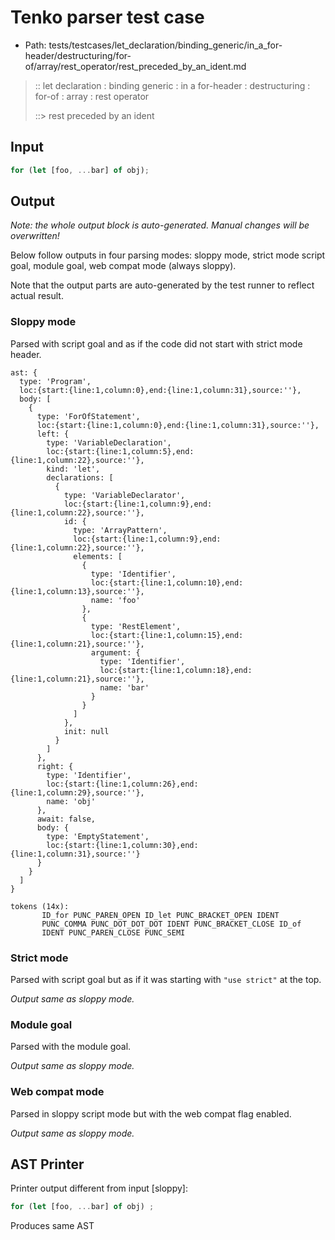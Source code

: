 # Tenko parser test case

- Path: tests/testcases/let_declaration/binding_generic/in_a_for-header/destructuring/for-of/array/rest_operator/rest_preceded_by_an_ident.md

> :: let declaration : binding generic : in a for-header : destructuring : for-of : array : rest operator
>
> ::> rest preceded by an ident

## Input

`````js
for (let [foo, ...bar] of obj);
`````

## Output

_Note: the whole output block is auto-generated. Manual changes will be overwritten!_

Below follow outputs in four parsing modes: sloppy mode, strict mode script goal, module goal, web compat mode (always sloppy).

Note that the output parts are auto-generated by the test runner to reflect actual result.

### Sloppy mode

Parsed with script goal and as if the code did not start with strict mode header.

`````
ast: {
  type: 'Program',
  loc:{start:{line:1,column:0},end:{line:1,column:31},source:''},
  body: [
    {
      type: 'ForOfStatement',
      loc:{start:{line:1,column:0},end:{line:1,column:31},source:''},
      left: {
        type: 'VariableDeclaration',
        loc:{start:{line:1,column:5},end:{line:1,column:22},source:''},
        kind: 'let',
        declarations: [
          {
            type: 'VariableDeclarator',
            loc:{start:{line:1,column:9},end:{line:1,column:22},source:''},
            id: {
              type: 'ArrayPattern',
              loc:{start:{line:1,column:9},end:{line:1,column:22},source:''},
              elements: [
                {
                  type: 'Identifier',
                  loc:{start:{line:1,column:10},end:{line:1,column:13},source:''},
                  name: 'foo'
                },
                {
                  type: 'RestElement',
                  loc:{start:{line:1,column:15},end:{line:1,column:21},source:''},
                  argument: {
                    type: 'Identifier',
                    loc:{start:{line:1,column:18},end:{line:1,column:21},source:''},
                    name: 'bar'
                  }
                }
              ]
            },
            init: null
          }
        ]
      },
      right: {
        type: 'Identifier',
        loc:{start:{line:1,column:26},end:{line:1,column:29},source:''},
        name: 'obj'
      },
      await: false,
      body: {
        type: 'EmptyStatement',
        loc:{start:{line:1,column:30},end:{line:1,column:31},source:''}
      }
    }
  ]
}

tokens (14x):
       ID_for PUNC_PAREN_OPEN ID_let PUNC_BRACKET_OPEN IDENT
       PUNC_COMMA PUNC_DOT_DOT_DOT IDENT PUNC_BRACKET_CLOSE ID_of
       IDENT PUNC_PAREN_CLOSE PUNC_SEMI
`````

### Strict mode

Parsed with script goal but as if it was starting with `"use strict"` at the top.

_Output same as sloppy mode._

### Module goal

Parsed with the module goal.

_Output same as sloppy mode._

### Web compat mode

Parsed in sloppy script mode but with the web compat flag enabled.

_Output same as sloppy mode._

## AST Printer

Printer output different from input [sloppy]:

````js
for (let [foo, ...bar] of obj) ;
````

Produces same AST
